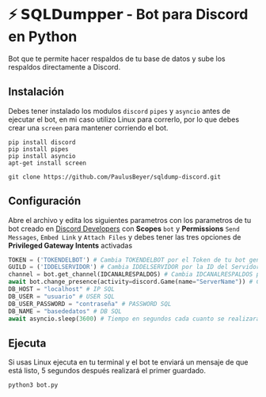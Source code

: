 # ⚡ 𝗦𝗤𝗟𝗗𝘂𝗺𝗽𝗽𝗲𝗿 - Bot para Discord en **Python**

Bot que te permite hacer respaldos de tu base de datos y sube los respaldos directamente a Discord.

## Instalación
Debes tener instalado los modulos `discord` `pipes` y `asyncio` antes de ejecutar el bot, en mi caso utilizo Linux para correrlo, por lo que debes crear una `screen` para mantener corriendo el bot.

```console
pip install discord
pip install pipes
pip install asyncio
apt-get install screen
```

```console
git clone https://github.com/PaulusBeyer/sqldump-discord.git
```

## Configuración
Abre el archivo y edita los siguientes parametros con los parametros de tu bot creado en [Discord Developers](https://discord.com/developers/applications) con **Scopes** `bot` y **Permissions** `Send Messages`, `Embed Link` y `Attach Files` y debes tener las tres opciones de **Privileged Gateway Intents** activadas
```python
TOKEN = ('TOKENDELBOT') # Cambia TOKENDELBOT por el Token de tu bot generado en Discord Developers. (ingresa el token dentro de las '')
GUILD = ('IDDELSERVIDOR') # Cambia IDDELSERVIDOR por la ID del Servidor de Discord donde se guardarán los respaldos. (ingresa el token dentro de las '')
channel = bot.get_channel(IDCANALRESPALDOS) # Cambia IDCANALRESPALDOS por la ID del Canal de Discord donde se guardarán los respaldos. (Este no lleva '')
await bot.change_presence(activity=discord.Game(name="ServerName")) # Cambia ServerName por el nombre de tu Servidor
DB_HOST = "localhost" # IP SQL
DB_USER = "usuario" # USER SQL
DB_USER_PASSWORD = "contraseña" # PASSWORD SQL
DB_NAME = "basededatos" # DB SQL
await asyncio.sleep(3600) # Tiempo en segundos cada cuanto se realizará el respaldo. 3600 = 1 hora, 21600 = 6 horas, 43200 = 12 horas, 86400 = 24 horas
```

## Ejecuta
Si usas Linux ejecuta en tu terminal y el bot te enviará un mensaje de que está listo, 5 segundos después realizará el primer guardado.
```console
python3 bot.py
```
